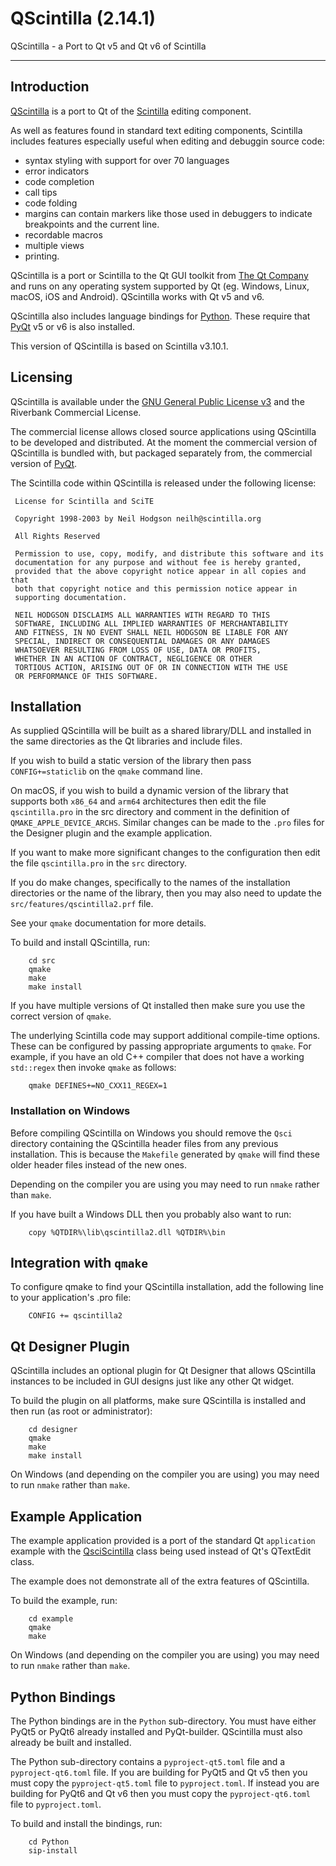 # QScintilla (2.14.1)
QScintilla - a Port to Qt v5 and Qt v6 of Scintilla

---

## Introduction

[QScintilla](https://riverbankcomputing.com/software/qscintilla/) is a port to Qt of the [Scintilla](https://www.scintilla.org) editing component.

As well as features found in standard text editing components, Scintilla includes features especially useful when editing and debuggin source code:

* syntax styling with support for over 70 languages
* error indicators
* code completion
* call tips
* code folding
* margins can contain markers like those used in debuggers to indicate breakpoints and the current line.
* recordable macros
* multiple views
* printing.

QScintilla is a port or Scintilla to the Qt GUI toolkit from [The Qt Company](https://qt.io) and runs on any operating system supported by Qt (eg. Windows, Linux, macOS, iOS and Android). QScintilla works with Qt v5 and v6.

QScintilla also includes language bindings for [Python](https://www.python.org). These require that [PyQt](https://riverbankcomputing.com/software/pyqt/) v5 or v6 is also installed.

This version of QScintilla is based on Scintilla v3.10.1.

## Licensing

QScintilla is available under the [GNU General Public License v3](https://gnu.org/licenses/gpl.html) and the Riverbank Commercial License.


The commercial license allows closed source applications using QScintilla to be developed and distributed. At the moment the commercial version of QScintilla is bundled with, but packaged separately from, the commercial version of [PyQt](https://riverbankcomputing.com/software/pyqt/).

The Scintilla code within QScintilla is released under the following license:

```
 License for Scintilla and SciTE

 Copyright 1998-2003 by Neil Hodgson neilh@scintilla.org

 All Rights Reserved

 Permission to use, copy, modify, and distribute this software and its
 documentation for any purpose and without fee is hereby granted,
 provided that the above copyright notice appear in all copies and that
 both that copyright notice and this permission notice appear in
 supporting documentation.

 NEIL HODGSON DISCLAIMS ALL WARRANTIES WITH REGARD TO THIS
 SOFTWARE, INCLUDING ALL IMPLIED WARRANTIES OF MERCHANTABILITY
 AND FITNESS, IN NO EVENT SHALL NEIL HODGSON BE LIABLE FOR ANY
 SPECIAL, INDIRECT OR CONSEQUENTIAL DAMAGES OR ANY DAMAGES
 WHATSOEVER RESULTING FROM LOSS OF USE, DATA OR PROFITS,
 WHETHER IN AN ACTION OF CONTRACT, NEGLIGENCE OR OTHER
 TORTIOUS ACTION, ARISING OUT OF OR IN CONNECTION WITH THE USE
 OR PERFORMANCE OF THIS SOFTWARE.
```

## Installation

As supplied QScintilla will be built as a shared library/DLL and installed in the same directories as the Qt libraries and include files.

If you wish to build a static version of the library then pass `CONFIG+=staticlib` on the `qmake` command line.

On macOS, if you wish to build a dynamic version of the library that supports both `x86_64` and `arm64` architectures then edit the file `qscintilla.pro` in the src directory and comment in the definition of `QMAKE_APPLE_DEVICE_ARCHS`. Similar changes can be made to the `.pro` files for the Designer plugin and the example application.

If you want to make more significant changes to the configuration then edit the file `qscintilla.pro` in the `src` directory.

If you do make changes, specifically to the names of the installation directories or the name of the library, then you may also need to update the `src/features/qscintilla2.prf` file.

See your `qmake` documentation for more details.

To build and install QScintilla, run:

```console
    cd src
    qmake
    make
    make install
```

If you have multiple versions of Qt installed then make sure you use the correct version of `qmake`.

The underlying Scintilla code may support additional compile-time options. These can be configured by passing appropriate arguments to `qmake`. For example, if you have an old C++ compiler that does not have a working `std::regex` then invoke `qmake` as follows:

```console
    qmake DEFINES+=NO_CXX11_REGEX=1
```

### Installation on Windows

Before compiling QScintilla on Windows you should remove the `Qsci` directory containing the QScintilla header files from any previous installation. This is because the `Makefile` generated by `qmake` will find these older header files instead of the new ones.

Depending on the compiler you are using you may need to run `nmake` rather than `make`.

If you have built a Windows DLL then you probably also want to run:

```console
    copy %QTDIR%\lib\qscintilla2.dll %QTDIR%\bin
```

## Integration with `qmake`

To configure qmake to find your QScintilla installation, add the following line to your application's .pro file:

```console
    CONFIG += qscintilla2
```

## Qt Designer Plugin

QScintilla includes an optional plugin for Qt Designer that allows QScintilla instances to be included in GUI designs just like any other Qt widget.

To build the plugin on all platforms, make sure QScintilla is installed and then run (as root or administrator):

```console
    cd designer
    qmake
    make
    make install
```

On Windows (and depending on the compiler you are using) you may need to run `nmake` rather than `make`.

## Example Application

The example application provided is a port of the standard Qt `application` example with the [QsciScintilla](https://brdocumentation.github.io/qscintilla/classQsciScintilla.html) class being used instead of Qt's QTextEdit class.

The example does not demonstrate all of the extra features of QScintilla.

To build the example, run:

```console
    cd example
    qmake
    make
```

On Windows (and depending on the compiler you are using) you may need to run `nmake` rather than `make`.

## Python Bindings

The Python bindings are in the `Python` sub-directory. You must have either PyQt5 or PyQt6 already installed and PyQt-builder. QScintilla must also already be built and installed.

The Python sub-directory contains a `pyproject-qt5.toml` file and a `pyproject-qt6.toml` file. If you are building for PyQt5 and Qt v5 then you must copy the `pyproject-qt5.toml` file to `pyproject.toml`. If instead you are building for PyQt6 and Qt v6 then you must copy the `pyproject-qt6.toml` file to `pyproject.toml`.

To build and install the bindings, run:

```console
    cd Python
    sip-install
```
